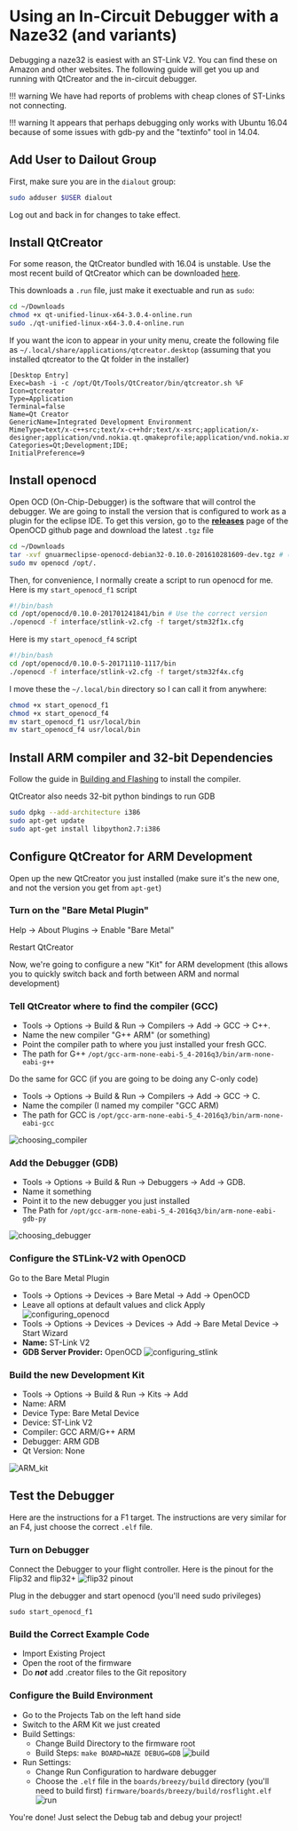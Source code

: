 # Using an In-Circuit Debugger with a Naze32 (and variants)

Debugging a naze32 is easiest with an ST-Link V2.  You can find these on Amazon and other websites. The following guide will get you up and running with QtCreator and the in-circuit debugger.

!!! warning
    We have had reports of problems with cheap clones of ST-Links not connecting.

!!! warning
    It appears that perhaps debugging only works with Ubuntu 16.04 because of some issues with gdb-py and the "textinfo" tool in 14.04.

## Add User to Dailout Group

First, make sure you are in the `dialout` group:

``` bash
sudo adduser $USER dialout
```

Log out and back in for changes to take effect.

## Install QtCreator

For some reason, the QtCreator bundled with 16.04 is unstable. Use the most recent build of QtCreator which can be downloaded [here](https://www.qt.io/download).

This downloads a `.run` file, just make it exectuable and run as `sudo`:

```bash
cd ~/Downloads
chmod +x qt-unified-linux-x64-3.0.4-online.run
sudo ./qt-unified-linux-x64-3.0.4-online.run

```

If you want the icon to appear in your unity menu, create the following file as `~/.local/share/applications/qtcreator.desktop` (assuming that you installed qtcreator to the Qt folder in the installer)

```
[Desktop Entry]
Exec=bash -i -c /opt/Qt/Tools/QtCreator/bin/qtcreator.sh %F
Icon=qtcreator
Type=Application
Terminal=false
Name=Qt Creator
GenericName=Integrated Development Environment
MimeType=text/x-c++src;text/x-c++hdr;text/x-xsrc;application/x-designer;application/vnd.nokia.qt.qmakeprofile;application/vnd.nokia.xml.qt.resource;
Categories=Qt;Development;IDE;
InitialPreference=9
```

## Install openocd

Open OCD (On-Chip-Debugger) is the software that will control the debugger.  We are going to install the version that is configured to work as a plugin for the eclipse IDE.  To get this version, go to the **[releases](https://github.com/gnuarmeclipse/openocd/releases)** page of the OpenOCD github page and download the latest `.tgz` file


```bash
cd ~/Downloads
tar -xvf gnuarmeclipse-openocd-debian32-0.10.0-201610281609-dev.tgz # (or whatever)
sudo mv openocd /opt/.
```

Then, for convenience, I normally create a script to run openocd for me.  Here is my `start_openocd_f1` script

``` bash
#!/bin/bash
cd /opt/openocd/0.10.0-201701241841/bin # Use the correct version
./openocd -f interface/stlink-v2.cfg -f target/stm32f1x.cfg
```

Here is my `start_openocd_f4` script

``` bash
#!/bin/bash
cd /opt/openocd/0.10.0-5-20171110-1117/bin
./openocd -f interface/stlink-v2.cfg -f target/stm32f4x.cfg
```

I move these the `~/.local/bin` directory so I can call it from anywhere:

``` bash
chmod +x start_openocd_f1
chmod +x start_openocd_f4
mv start_openocd_f1 usr/local/bin
mv start_openocd_f4 usr/local/bin
```

## Install ARM compiler and 32-bit Dependencies

Follow the guide in [Building and Flashing](/developer-guide/building-flashing.md) to install the compiler.

QtCreator also needs 32-bit python bindings to run GDB

``` bash
sudo dpkg --add-architecture i386
sudo apt-get update
sudo apt-get install libpython2.7:i386
```

## Configure QtCreator for ARM Development

Open up the new QtCreator you just installed (make sure it's the new one, and not the version you get from `apt-get`)

### Turn on the "Bare Metal Plugin"

Help -> About Plugins -> Enable "Bare Metal"

Restart QtCreator

Now, we're going to configure a new "Kit" for ARM development (this allows you to quickly switch back and forth between ARM and normal development)

### Tell QtCreator where to find the compiler (GCC)

* Tools -> Options -> Build & Run -> Compilers -> Add -> GCC -> C++.
* Name the new compiler "G++ ARM" (or something)
* Point the compiler path to where you just installed your fresh GCC.
* The path for G++ `/opt/gcc-arm-none-eabi-5_4-2016q3/bin/arm-none-eabi-g++`

Do the same for GCC (if you are going to be doing any C-only code)

* Tools -> Options -> Build & Run -> Compilers -> Add -> GCC -> C.
* Name the compiler (I named my compiler "GCC ARM)
* The path for GCC is `/opt/gcc-arm-none-eabi-5_4-2016q3/bin/arm-none-eabi-gcc`

![choosing_compiler](images/choosing_compiler_screenshot.png)

### Add the Debugger (GDB)

* Tools -> Options -> Build & Run -> Debuggers -> Add -> GDB.
* Name it something
* Point it to the new debugger you just installed
* The Path for `/opt/gcc-arm-none-eabi-5_4-2016q3/bin/arm-none-eabi-gdb-py`

![choosing_debugger](images/choosing_debugger.png)

### Configure the STLink-V2 with OpenOCD

Go to the Bare Metal Plugin

* Tools -> Options -> Devices -> Bare Metal -> Add -> OpenOCD
* Leave all options at default values and click Apply
![configuring_openocd](images/configuring_OpenOCD.png)
* Tools -> Options -> Devices -> Devices -> Add -> Bare Metal Device -> Start Wizard
* **Name:** ST-Link V2
* **GDB Server Provider:** OpenOCD
![configuring_stlink](images/configuring_STLink.png)


### Build the new Development Kit

* Tools -> Options -> Build & Run -> Kits -> Add
* Name: ARM
* Device Type: Bare Metal Device
* Device: ST-Link V2
* Compiler: GCC ARM/G++ ARM
* Debugger: ARM GDB
* Qt Version: None

![ARM_kit](images/ARM_kit.png)


## Test the Debugger

Here are the instructions for a F1 target.  The instructions are very similar for an F4, just choose the correct `.elf` file.

### Turn on Debugger

Connect the Debugger to your flight controller.  Here is the pinout for the Flip32 and flip32+
![flip32 pinout](http://www.dronetrest.com/uploads/db5290/694/14344b7ed01cb324.jpg)

Plug in the debugger and start openocd (you'll need sudo privileges)

`sudo start_openocd_f1`

### Build the Correct Example Code

* Import Existing Project
* Open the root of the firmware
* Do _**not**_ add .creator files to the Git repository

### Configure the Build Environment

* Go to the Projects Tab on the left hand side
* Switch to the ARM Kit we just created
* Build Settings:
    * Change Build Directory to the firmware root
    * Build Steps: `make BOARD=NAZE DEBUG=GDB`
![build](images/build.png)
* Run Settings:
    * Change Run Configuration to hardware debugger
    * Choose the `.elf` file in the `boards/breezy/build` directory (you'll need to build first) `firmware/boards/breezy/build/rosflight.elf`
![run](images/run.png)

You're done!  Just select the Debug tab and debug your project!
